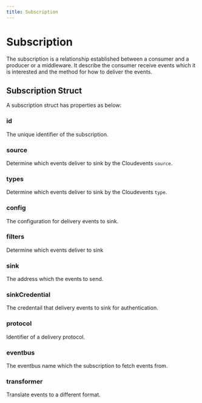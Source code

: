 ```yaml
---
title: Subscription
---
```


# Subscription

The subscription is a relationship established between a consumer and a producer or a middleware. It describe the consumer receive events which it is interested and the method for how to deliver the events.

## Subscription Struct

A subscription struct has properties as below:

### id

The unique identifier of the subscription.

### source

Determine which events deliver to sink by the Cloudevents `source`.

### types

Determine which events deliver to sink by the Cloudevents `type`.

### config

The configuration for delivery events to sink.

### filters

Determine which events deliver to sink

### sink

The address which the events to send.

### sinkCredential

The credentail that delivery events to sink for authentication.

### protocol

Identifier of a delivery protocol.

### eventbus

The eventbus name which the subscription to fetch events from.

### transformer

Translate events to a different format.
